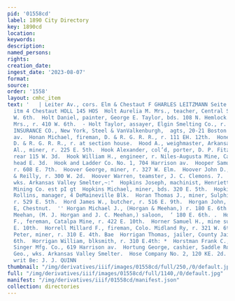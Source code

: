 ```yaml
---
pid: '01558cd'
label: 1890 City Directory
key: 1890cd
location: 
keywords: 
description: 
named_persons: 
rights: 
creation_date: 
ingest_date: '2023-08-07'
format: 
source: 
order: '1558'
layout: cmhc_item
text: '   | Leiter Av., cors. Elm & Chestaut F GHARLES LEITZMANN Seite: ‘av, core
  itm 4 Chestaut HOLL 145 HOS  Holt Aurelia M. Mrs., teacher, Central School, r. 410
  W. 6th.  Holt Daniel, painter, George E. Taylor, bds. 108 N. Hemlock.  Holt Lelia
  Mrs., r. 410 W. 6th.  - Holt Taylor, assayer, Elgin Smelting Co., r. 410 W. 6th.  HOME
  INSURANCE CO., New York, Steel & VanValkenburgh,  agts, 20-21 Boston Blk, 402 Harrison
  av.  Honan Michael, fireman, D. & R. G. R. R., r. 111 EH. 12th.  Hone Henry, lab,
  D. & R. G. R. R., r. at section house.  Hood A., weighmaster, Arkansas Valley Smelter.  Hook
  Al., miner, r. 225 E. 5th.  Hook Alexander, col’d, porter, D. P. Fitzgerald, r.
  rear 115 W. 3d.  Hook William H., engineer, r. Niles-Augusta Mine, Carbonate Hill,
  head E. 3d.  Hook and Ladder Co. No. 1, 704 Harrison av.  Hooper Samuel, miner,
  r. 608 E. 7th.  Hoover George, miner, r. 327 W. Elm.  Hoover John D., clk, Roberts
  & Reilly, r. 300 W. 2d.  Hoover Warren, teamster, J. C. Clemons. 7.  Hopkins Fred.,
  wks. Arkansas Valley Smelter,~:"  Hopkins Joseph, machinist, Henriett and Maid .Consolidated
  Mining Co. est pI gt  Hopkins Michael, miner, bds. 320 E. 5th.  Hopkins Mine, N.
  Rollins, manager, 4 DeMaineville Blk.  Horan Thomas J., miner, Sulphide Mining Co.,
  r. 529 E. 5th.  Hord James W., butcher, r. 516 E. 9th.  Horgan John, miner, r. 218
  E, Chestnut.  '' Horgan Michael J., (Horgan & Meehan,) r. 180 E. 6th.  Horgan &
  Meehan, (M. J. Horgan and J. C. Meehan,) saloon,  ‘ 180 E. 6th. .  Horner Joseph
  F., fereman, Catalpa Mine, r. 422 E. 10th.  Horner Samuel H., mine supt, r. 424
  E. 10th.  Horrell Millard F., fireman, Colo. Midland Ry, r. 321 W. 6th.  Horrigan
  Peter, miner, r. 310 E. 4th. Bae  Horrigan Thomas, jailer, County Jail, {pis E.
  6th.  Horrigan William, blksmith, r. 310 E.4th: *  Horstman Frank C., salesman,
  Singer Mfg. Co., 619 Harrison av.  Hortung George, cashier, Saddle Rock Restaurant.  Horworth
  Geo., wks. Arkansas Valley Smelter.  Hose Company No. 2, 120 KE. 2d.  WINDOW GLASS,
  writ Be: J. J. QUINN    '
thumbnail: "/img/derivatives/iiif/images/01558cd/full/250,/0/default.jpg"
full: "/img/derivatives/iiif/images/01558cd/full/1140,/0/default.jpg"
manifest: "/img/derivatives/iiif/01558cd/manifest.json"
collection: directories
---
```

